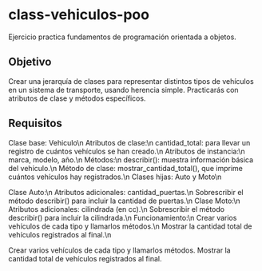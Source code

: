 # class-vehiculos-poo
Ejercicio practica fundamentos de programación orientada a objetos.
## Objetivo
Crear una jerarquía de clases para representar distintos tipos de vehículos en un sistema de transporte, usando herencia simple. Practicarás con atributos de clase y métodos específicos.

## Requisitos
Clase base: Vehiculo\n
Atributos de clase:\n
cantidad_total: para llevar un registro de cuántos vehículos se han creado.\n
Atributos de instancia:\n
marca, modelo, año.\n
Métodos:\n
describir(): muestra información básica del vehículo.\n
Método de clase: mostrar_cantidad_total(), que imprime cuántos vehículos hay registrados.\n
Clases hijas: Auto y Moto\n

Clase Auto:\n
Atributos adicionales: cantidad_puertas.\n
Sobrescribir el método describir() para incluir la cantidad de puertas.\n
Clase Moto:\n
Atributos adicionales: cilindrada (en cc).\n
Sobrescribir el método describir() para incluir la cilindrada.\n
Funcionamiento:\n
Crear varios vehículos de cada tipo y llamarlos métodos.\n
Mostrar la cantidad total de vehículos registrados al final.\n

Crear varios vehículos de cada tipo y llamarlos métodos.
Mostrar la cantidad total de vehículos registrados al final.
